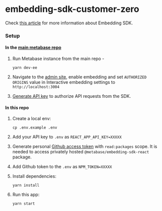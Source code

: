 # embedding-sdk-customer-zero
Check [this article](https://www.notion.so/metabase/WIP-Embedding-SDK-8103306366be4f0786b489ad2324235c#7ea6f8f77d8448ff9d55af58f9e2d45e) for more information about Embedding SDK.


### Setup

#### In the [main metabase repo](https://github.com/metabase/metabase)

1. Run Metabase instance from the main repo -

    `yarn dev-ee` 

2. Navigate to the [admin site](http://localhost:3000/admin/settings/embedding-in-other-applications), enable embedding and set `AUTHORIZED ORIGINS` value in Interactive embedding settings to `http://localhost:3004`
3. [Generate API key](http://localhost:3000/admin/settings/authentication/api-keys) to authorize API requests from the SDK.

#### In this repo

1. Create a local env: 

   `cp .env.example .env`

2. Add your API key to `.env` as `REACT_APP_API_KEY=XXXXX`
3. Generate personal [Github access token](https://docs.github.com/en/authentication/keeping-your-account-and-data-secure/managing-your-personal-access-tokens#creating-a-personal-access-token-classic) with `read:packages` scope. It is needed to access privately hosted `@metabase/embedding-sdk-react` package.
4. Add Github token to the `.env` as `NPM_TOKEN=XXXXX`
5. Install dependencies:

   `yarn install`

6. Run this app:
   
   `yarn start`
